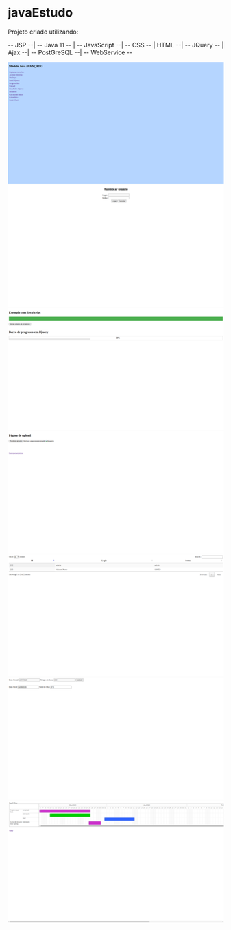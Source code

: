 # javaEstudo

Projeto criado utilizando:

 -- JSP --|
 -- Java 11 -- | -- JavaScript --| 
 -- CSS -- | HTML --|
 -- JQuery -- | Ajax --|
 -- PostGreSQL --|
 -- WebService --
 
 <img src="https://github.com/Alisson7Neres/javaEstudo/blob/master/img/Captura%20de%20tela%20de%202020-07-19%2015-16-11.png" >

<img src="https://github.com/Alisson7Neres/javaEstudo/blob/master/img/Captura%20de%20tela%20de%202020-07-19%2015-16-21.png" >
 
<img src="https://github.com/Alisson7Neres/javaEstudo/blob/master/img/Captura%20de%20tela%20de%202020-07-19%2015-17-16.png" >
 
<img src="https://github.com/Alisson7Neres/javaEstudo/blob/master/img/Captura%20de%20tela%20de%202020-07-19%2015-19-05.png" >
 
<img src="https://github.com/Alisson7Neres/javaEstudo/blob/master/img/Captura%20de%20tela%20de%202020-07-19%2015-55-24.png" > 

<img src="https://github.com/Alisson7Neres/javaEstudo/blob/master/img/Captura%20de%20tela%20de%202020-07-19%2015-56-07.png" >

<img src="https://github.com/Alisson7Neres/javaEstudo/blob/master/img/Captura%20de%20tela%20de%202020-07-19%2015-56-30.png" >
